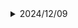 <!-- ############### 2024/12 ############### -->
<details>
  <summary>2024/12/09</summary>
    <ul>
      <li>
        <strong>文法</strong>
        <ul>
          <li>意思：...</li>
          <li>列子：...</li>
        </ul>
      </li>
      
      <li>
        <strong>文法</strong>
        <ul>
          <li>意思：...</li>
          <li>列子：...</li>
        </ul>
      </li>
      
    </ul>
</details>
